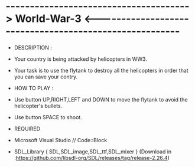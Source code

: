 # --------------------------------------> World-War-3 <-------------------------------------------------------

- DESCRIPTION :
- Your country is being attacked by helicopters in WW3.
- Your task is to use the flytank to destroy all the helicopters in order that you can save your contry.

- HOW TO PLAY : 
- Use button UP,RIGHT,LEFT and DOWN to move the flytank to avoid the helicopter's bullets.
- Use button SPACE to shoot.

- REQUIRED 
- Microsoft Visual Studio // Code::Block
- SDL_Library { SDL,SDL_image,SDL_ttf,SDL_mixer } (Download in :https://github.com/libsdl-org/SDL/releases/tag/release-2.26.4)


